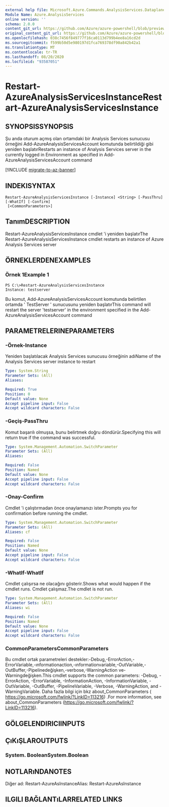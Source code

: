 ```yaml
---
external help file: Microsoft.Azure.Commands.AnalysisServices.Dataplane.dll-Help.xml
Module Name: Azure.AnalysisServices
online version: ''
schema: 2.0.0
content_git_url: https://github.com/Azure/azure-powershell/blob/preview/src/ResourceManager/AnalysisServices/Commands.AnalysisServices.Dataplane/help/Restart-AzureAnalysisServicesInstance.md
original_content_git_url: https://github.com/Azure/azure-powershell/blob/preview/src/ResourceManager/AnalysisServices/Commands.AnalysisServices.Dataplane/help/Restart-AzureAnalysisServicesInstance.md
ms.openlocfilehash: 038c7456f849777f16ca0113d799b4ee8a16cd2d
ms.sourcegitcommit: f599b50d5e980197d1fca769378df90a842b42a1
ms.translationtype: MT
ms.contentlocale: tr-TR
ms.lasthandoff: 08/20/2020
ms.locfileid: "93587051"
---
```

# <span data-ttu-id="18bc0-101">Restart-AzureAnalysisServicesInstance</span><span class="sxs-lookup"><span data-stu-id="18bc0-101">Restart-AzureAnalysisServicesInstance</span></span>

## <span data-ttu-id="18bc0-102">SYNOPSIS</span><span class="sxs-lookup"><span data-stu-id="18bc0-102">SYNOPSIS</span></span>
<span data-ttu-id="18bc0-103">Şu anda oturum açmış olan ortamdaki bir Analysis Services sunucusu örneğini Add-AzureAnalysisServicesAccount komutunda belirtildiği gibi yeniden başlatır</span><span class="sxs-lookup"><span data-stu-id="18bc0-103">Restarts an instance of Analysis Services server in the currently logged in Environment as specified in Add-AzureAnalysisServicesAccount command</span></span>

[!INCLUDE [migrate-to-az-banner](../../includes/migrate-to-az-banner.md)]

## <span data-ttu-id="18bc0-104">INDEKI</span><span class="sxs-lookup"><span data-stu-id="18bc0-104">SYNTAX</span></span>

```
Restart-AzureAnalysisServicesInstance [-Instance] <String> [-PassThru] [-WhatIf] [-Confirm]
 [<CommonParameters>]
```

## <span data-ttu-id="18bc0-105">Tanım</span><span class="sxs-lookup"><span data-stu-id="18bc0-105">DESCRIPTION</span></span>
<span data-ttu-id="18bc0-106">Restart-AzureAnalysisServicesInstance cmdlet 'i yeniden başlatır</span><span class="sxs-lookup"><span data-stu-id="18bc0-106">The Restart-AzureAnalysisServicesInstance cmdlet restarts an instance of Azure Analysis Services server</span></span>

## <span data-ttu-id="18bc0-107">ÖRNEKLERDEN</span><span class="sxs-lookup"><span data-stu-id="18bc0-107">EXAMPLES</span></span>

### <span data-ttu-id="18bc0-108">Örnek 1</span><span class="sxs-lookup"><span data-stu-id="18bc0-108">Example 1</span></span>
```
PS C:\>Restart-AzureAnalysisServicesInstance
Instance: testserver
```

<span data-ttu-id="18bc0-109">Bu komut, Add-AzureAnalysisServicesAccount komutunda belirtilen ortamda ' TestServer ' sunucusunu yeniden başlatır</span><span class="sxs-lookup"><span data-stu-id="18bc0-109">This command will restart the server 'testserver' in the environment specified in the Add-AzureAnalysisServicesAccount command</span></span>

## <span data-ttu-id="18bc0-110">PARAMETRELERINE</span><span class="sxs-lookup"><span data-stu-id="18bc0-110">PARAMETERS</span></span>

### <span data-ttu-id="18bc0-111">-Örnek</span><span class="sxs-lookup"><span data-stu-id="18bc0-111">-Instance</span></span>
<span data-ttu-id="18bc0-112">Yeniden başlatılacak Analysis Services sunucusu örneğinin adı</span><span class="sxs-lookup"><span data-stu-id="18bc0-112">Name of the Analysis Services server instance to restart</span></span>

```yaml
Type: System.String
Parameter Sets: (All)
Aliases: 

Required: True
Position: 0
Default value: None
Accept pipeline input: False
Accept wildcard characters: False
```

### <span data-ttu-id="18bc0-113">-Geçiş</span><span class="sxs-lookup"><span data-stu-id="18bc0-113">-PassThru</span></span>
<span data-ttu-id="18bc0-114">Komut başarılı olmuşsa, bunu belirtmek doğru döndürür.</span><span class="sxs-lookup"><span data-stu-id="18bc0-114">Specifying this will return true if the command was successful.</span></span>

```yaml
Type: System.Management.Automation.SwitchParameter
Parameter Sets: (All)
Aliases: 

Required: False
Position: Named
Default value: None
Accept pipeline input: False
Accept wildcard characters: False
```

### <span data-ttu-id="18bc0-115">-Onay</span><span class="sxs-lookup"><span data-stu-id="18bc0-115">-Confirm</span></span>
<span data-ttu-id="18bc0-116">Cmdlet 'i çalıştırmadan önce onaylamanızı ister.</span><span class="sxs-lookup"><span data-stu-id="18bc0-116">Prompts you for confirmation before running the cmdlet.</span></span>

```yaml
Type: System.Management.Automation.SwitchParameter
Parameter Sets: (All)
Aliases: cf

Required: False
Position: Named
Default value: None
Accept pipeline input: False
Accept wildcard characters: False
```

### <span data-ttu-id="18bc0-117">-WhatIf</span><span class="sxs-lookup"><span data-stu-id="18bc0-117">-WhatIf</span></span>
<span data-ttu-id="18bc0-118">Cmdlet çalışırsa ne olacağını gösterir.</span><span class="sxs-lookup"><span data-stu-id="18bc0-118">Shows what would happen if the cmdlet runs.</span></span>
<span data-ttu-id="18bc0-119">Cmdlet çalışmaz.</span><span class="sxs-lookup"><span data-stu-id="18bc0-119">The cmdlet is not run.</span></span>

```yaml
Type: System.Management.Automation.SwitchParameter
Parameter Sets: (All)
Aliases: wi

Required: False
Position: Named
Default value: None
Accept pipeline input: False
Accept wildcard characters: False
```

### <span data-ttu-id="18bc0-120">CommonParameters</span><span class="sxs-lookup"><span data-stu-id="18bc0-120">CommonParameters</span></span>
<span data-ttu-id="18bc0-121">Bu cmdlet ortak parametreleri destekler:-Debug,-ErrorAction,-ErrorVariable,-ınformationaction,-ınformationvariable,-OutVariable,-OutBuffer,-Pipelinedeğişken,-verbose,-WarningAction ve-Warningdeğişken.</span><span class="sxs-lookup"><span data-stu-id="18bc0-121">This cmdlet supports the common parameters: -Debug, -ErrorAction, -ErrorVariable, -InformationAction, -InformationVariable, -OutVariable, -OutBuffer, -PipelineVariable, -Verbose, -WarningAction, and -WarningVariable.</span></span> <span data-ttu-id="18bc0-122">Daha fazla bilgi için bkz about_CommonParameters ( https://go.microsoft.com/fwlink/?LinkID=113216) .</span><span class="sxs-lookup"><span data-stu-id="18bc0-122">For more information, see about_CommonParameters (https://go.microsoft.com/fwlink/?LinkID=113216).</span></span>

## <span data-ttu-id="18bc0-123">GÖLGELENDIRICI</span><span class="sxs-lookup"><span data-stu-id="18bc0-123">INPUTS</span></span>

## <span data-ttu-id="18bc0-124">ÇıKıŞLAR</span><span class="sxs-lookup"><span data-stu-id="18bc0-124">OUTPUTS</span></span>

### <span data-ttu-id="18bc0-125">System. Boolean</span><span class="sxs-lookup"><span data-stu-id="18bc0-125">System.Boolean</span></span>

## <span data-ttu-id="18bc0-126">NOTLARıNDA</span><span class="sxs-lookup"><span data-stu-id="18bc0-126">NOTES</span></span>
<span data-ttu-id="18bc0-127">Diğer ad: Restart-AzureAsInstance</span><span class="sxs-lookup"><span data-stu-id="18bc0-127">Alias: Restart-AzureAsInstance</span></span>

## <span data-ttu-id="18bc0-128">ILGILI BAĞLANTıLAR</span><span class="sxs-lookup"><span data-stu-id="18bc0-128">RELATED LINKS</span></span>

